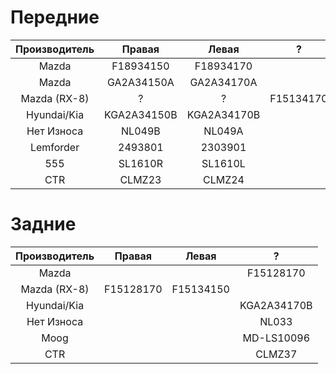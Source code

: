 # Передние
| Производитель |    Правая   |    Левая    |     ?     |
|:-------------:|:-----------:|:-----------:|:---------:|
|     Mazda     |  F18934150  |  F18934170  |           |
|     Mazda     |  GA2A34150A |  GA2A34170A |           |
|  Mazda (RX-8) |      ?      |      ?      | F15134170 |
|  Hyundai/Kia  | KGA2A34150B | KGA2A34170B |           |
|   Нет Износа  |    NL049B   |    NL049A   |           |
|   Lemforder   |   2493801   |   2303901   |           |
|      555      |   SL1610R   |   SL1610L   |           |
|      CTR      |    CLMZ23   |    CLMZ24   |           |

# Задние
| Производитель |   Правая  |   Левая   |      ?      |
|:-------------:|:---------:|:---------:|:-----------:|
|     Mazda     |           |           |  F15128170  |
|  Mazda (RX-8) | F15128170 | F15134150 |             |
|  Hyundai/Kia  |           |           | KGA2A34170B |
|   Нет Износа  |           |           |    NL033    |
|      Moog     |           |           |  MD-LS10096 |
|      CTR      |           |           |    CLMZ37   |
